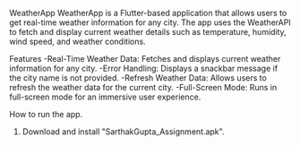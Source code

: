WeatherApp
WeatherApp is a Flutter-based application that allows users to get real-time weather information for any city. The app uses the WeatherAPI to fetch and display current weather details such as temperature, humidity, wind speed, and weather conditions.

Features
-Real-Time Weather Data: Fetches and displays current weather information for any city.
-Error Handling: Displays a snackbar message if the city name is not provided.
-Refresh Weather Data: Allows users to refresh the weather data for the current city.
-Full-Screen Mode: Runs in full-screen mode for an immersive user experience.

How to run the app.
1. Download and install "SarthakGupta_Assignment.apk".
